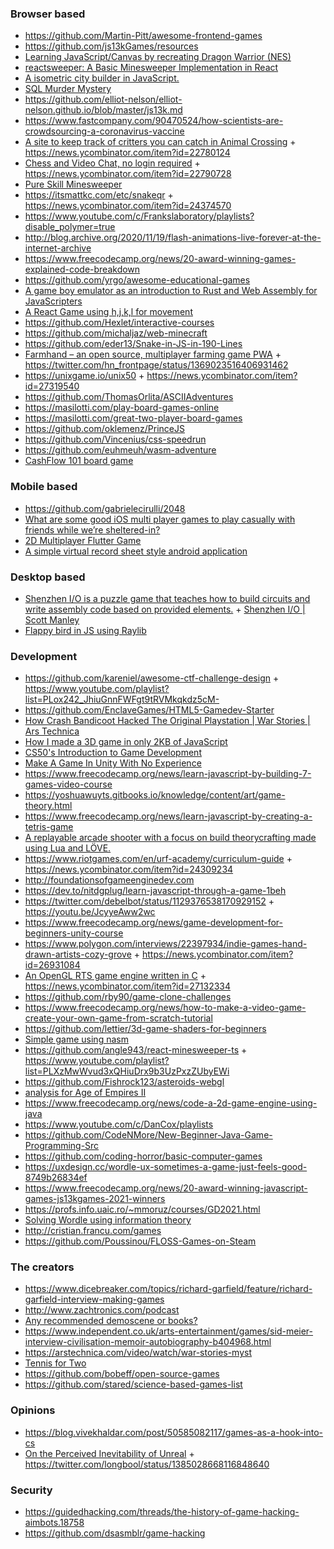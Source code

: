 ### Browser based

- https://github.com/Martin-Pitt/awesome-frontend-games
- https://github.com/js13kGames/resources
- [Learning JavaScript/Canvas by recreating Dragon Warrior (NES)](https://github.com/MartyHimmel/DragonWarriorJS)
- [reactsweeper: A Basic Minesweeper Implementation in React](https://codesandbox.io/s/reactsweeper-pfcsd)
- [A isometric city builder in JavaScript.](https://github.com/victorqribeiro/isocity)
- [SQL Murder Mystery](https://mystery.knightlab.com)
- https://github.com/elliot-nelson/elliot-nelson.github.io/blob/master/js13k.md
- https://www.fastcompany.com/90470524/how-scientists-are-crowdsourcing-a-coronavirus-vaccine
- [A site to keep track of critters you can catch in Animal Crossing](https://ac-catch.com) + https://news.ycombinator.com/item?id=22780124
- [Chess and Video Chat, no login required](https://rootshirechess.glitch.me) + https://news.ycombinator.com/item?id=22790728
- [Pure Skill Minesweeper](https://news.ycombinator.com/item?id=24181772)
- https://itsmattkc.com/etc/snakeqr + https://news.ycombinator.com/item?id=24374570
- https://www.youtube.com/c/Frankslaboratory/playlists?disable_polymer=true
- http://blog.archive.org/2020/11/19/flash-animations-live-forever-at-the-internet-archive
- https://www.freecodecamp.org/news/20-award-winning-games-explained-code-breakdown
- https://github.com/yrgo/awesome-educational-games
- [A game boy emulator as an introduction to Rust and Web Assembly for JavaScripters](https://twitter.com/sgrove/status/1210595000926367745)
- [A React Game using h,j,k,l for movement](https://github.com/wdjungst/vimmy)
- https://github.com/Hexlet/interactive-courses
- https://github.com/michaljaz/web-minecraft
- https://github.com/eder13/Snake-in-JS-in-190-Lines
- [Farmhand – an open source, multiplayer farming game PWA](https://github.com/jeremyckahn/farmhand) + https://twitter.com/hn_frontpage/status/1369023516406931462
- https://unixgame.io/unix50 + https://news.ycombinator.com/item?id=27319540
- https://github.com/ThomasOrlita/ASCIIAdventures
- https://masilotti.com/play-board-games-online
- https://masilotti.com/great-two-player-board-games
- https://github.com/oklemenz/PrinceJS
- https://github.com/Vincenius/css-speedrun
- https://github.com/euhmeuh/wasm-adventure
- [CashFlow 101 board game](https://github.com/NathanStrutz/cashflow-balance-sheet)


### Mobile based

- https://github.com/gabrielecirulli/2048
- [What are some good iOS multi player games to play casually with friends while we’re sheltered-in?](https://twitter.com/_ryannystrom/status/1241172934414213121)
- [2D Multiplayer Flutter Game](https://thlorenz.com/batufo)
- [A simple virtual record sheet style android application](https://github.com/Terence-D/MechSheets)

### Desktop based

- [Shenzhen I/O is a puzzle game that teaches how to build circuits and write assembly code based on provided elements.](http://www.zachtronics.com/shenzhen-io) + [Shenzhen I/O | Scott Manley](https://www.youtube.com/playlist?list=PLYu7z3I8tdEkFEb_qBMsPpU8R5qCCYPXZ)
- [Flappy bird in JS using Raylib](https://github.com/arthurmassanes/flappy)


### Development

- https://github.com/kareniel/awesome-ctf-challenge-design + https://www.youtube.com/playlist?list=PLox242_JhiuGnnFWFgt9tRVMkqkdz5cM-
- https://github.com/EnclaveGames/HTML5-Gamedev-Starter
- [How Crash Bandicoot Hacked The Original Playstation | War Stories | Ars Technica](https://youtu.be/izxXGuVL21o)
- [How I made a 3D game in only 2KB of JavaScript](http://frankforce.com/?p=7427)
- [CS50's Introduction to Game Development](https://www.edx.org/course/cs50s-introduction-to-game-development)
- [Make A Game In Unity With No Experience](https://www.youtube.com/playlist?list=PLUtKzyIe0aB3TZfe2wsIgJgGZW5G_NAxa)
- https://www.freecodecamp.org/news/learn-javascript-by-building-7-games-video-course
- https://yoshuawuyts.gitbooks.io/knowledge/content/art/game-theory.html
- https://www.freecodecamp.org/news/learn-javascript-by-creating-a-tetris-game
- [A replayable arcade shooter with a focus on build theorycrafting made using Lua and LÖVE.](https://github.com/a327ex/BYTEPATH)
- https://www.riotgames.com/en/urf-academy/curriculum-guide + https://news.ycombinator.com/item?id=24309234
- http://foundationsofgameenginedev.com
- https://dev.to/nitdgplug/learn-javascript-through-a-game-1beh
- https://twitter.com/debelbot/status/1129376538170929152 + https://youtu.be/JcyyeAww2wc
- https://www.freecodecamp.org/news/game-development-for-beginners-unity-course
- https://www.polygon.com/interviews/22397934/indie-games-hand-drawn-artists-cozy-grove + https://news.ycombinator.com/item?id=26931084
- [An OpenGL RTS game engine written in C](https://github.com/eduard-permyakov/permafrost-engine) + https://news.ycombinator.com/item?id=27132334
- https://github.com/rby90/game-clone-challenges
- https://www.freecodecamp.org/news/how-to-make-a-video-game-create-your-own-game-from-scratch-tutorial
- https://github.com/lettier/3d-game-shaders-for-beginners
- [Simple game using nasm](https://github.com/timitoc/Asm-Game-Grepit)
- https://github.com/angle943/react-minesweeper-ts + https://www.youtube.com/playlist?list=PLXzMwWvud3xQHiuDrx9b3UzPxzZUbyEWi
- https://github.com/Fishrock123/asteroids-webgl
- [analysis for Age of Empires II](https://github.com/SiegeEngineers/aoc-dev-resources)
- https://www.freecodecamp.org/news/code-a-2d-game-engine-using-java
- https://www.youtube.com/c/DanCox/playlists
- https://github.com/CodeNMore/New-Beginner-Java-Game-Programming-Src
- https://github.com/coding-horror/basic-computer-games
- https://uxdesign.cc/wordle-ux-sometimes-a-game-just-feels-good-8749b26834ef
- https://www.freecodecamp.org/news/20-award-winning-javascript-games-js13kgames-2021-winners
- https://profs.info.uaic.ro/~mmoruz/courses/GD2021.html
- [Solving Wordle using information theory](https://github.com/3b1b/videos/tree/master/_2022/wordle)
- http://cristian.francu.com/games
- https://github.com/Poussinou/FLOSS-Games-on-Steam

### The creators

- https://www.dicebreaker.com/topics/richard-garfield/feature/richard-garfield-interview-making-games
- http://www.zachtronics.com/podcast
- [Any recommended demoscene or books?](https://twitter.com/angealbertini/status/1250737612626833408)
- https://www.independent.co.uk/arts-entertainment/games/sid-meier-interview-civilisation-memoir-autobiography-b404968.html
- https://arstechnica.com/video/watch/war-stories-myst
- [Tennis for Two](https://www.aps.org/publications/apsnews/200810/physicshistory.cfm)
- https://github.com/bobeff/open-source-games
- https://github.com/stared/science-based-games-list

### Opinions

- https://blog.vivekhaldar.com/post/50585082117/games-as-a-hook-into-cs
- [On the Perceived Inevitability of Unreal](http://alextardif.com/Unreal.html) + https://twitter.com/longbool/status/1385028668116848640

### Security

- https://guidedhacking.com/threads/the-history-of-game-hacking-aimbots.18758
- https://github.com/dsasmblr/game-hacking
